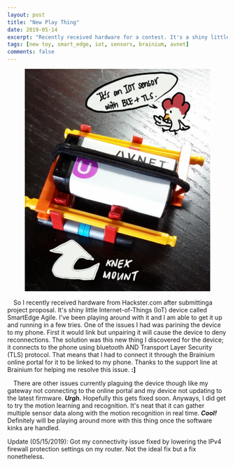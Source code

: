 ```yaml
---
layout: post
title: "New Play Thing"
date: 2019-05-14
excerpt: "Recently received hardware for a contest. It's a shiny little IOT device called SmartEdge Agile."
tags: [new toy, smart_edge, iot, sensors, brainium, avnet]
comments: false
---
```


<figure>
	<img src="/assets/img/smartedge_mobile.jpg">
</figure>

&ensp;&ensp;So I recently received hardware from Hackster.com after submittinga project proposal. It's shiny little Internet-of-Things (IoT) device called SmartEdge Agile. I've been playing around with it and I am able to get it up and running in a few tries.
One of the issues I had was parining the device to my phone. First it would link but unpairing it will cause the device to deny reconnections. The solution was this new thing I discovered for the device; it connects to the phone using bluetooth AND Transport Layer Security (TLS) protocol. That means that I had to connect it through the Brainium online portal for it to be linked to my phone. 
Thanks to the support line at Brainium for helping me resolve this issue. <b>:]</b>

&ensp;&ensp;There are other issues currently plaguing the device though like my gateway not connecting to the online portal and my device not updating to the latest firmware. <b><i>Urgh.</i></b> Hopefully this gets fixed soon.
Anyways, I did get to try the motion learning and recognition. It's neat that it can gather multiple sensor data along with the motion recognition in real time. <b><i>Cool!</i></b> Definitely will be playing around more with this thing 
once the software kinks are handled.

Update (05/15/2019): Got my connectivity issue fixed by lowering the IPv4 firewall protection settings on my router. Not the ideal fix but a fix nonetheless.
